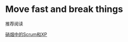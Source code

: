 
# **Move fast and break things**

推荐阅读

[硝烟中的Scrum和XP](https://attachments.tower.im/tower/fafc319c6abf47d4b41422dc3ae72b87?filename=%E7%A1%9D%E7%83%9F%E4%B8%AD%E7%9A%84Scrum%E5%92%8CXP.pdf)
